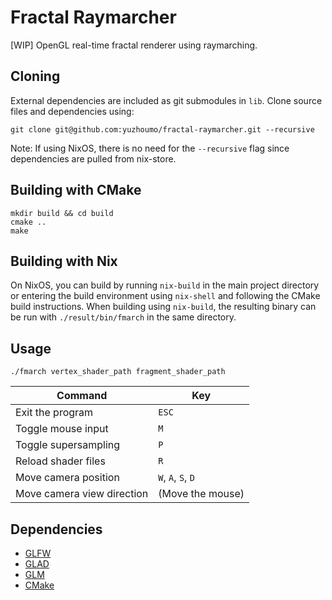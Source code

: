 # Fractal Raymarcher

[WIP] OpenGL real-time fractal renderer using raymarching.

## Cloning

External dependencies are included as git submodules in `lib`. Clone source
files and dependencies using:

```
git clone git@github.com:yuzhoumo/fractal-raymarcher.git --recursive
```

Note: If using NixOS, there is no need for the `--recursive` flag since
dependencies are pulled from nix-store.

## Building with CMake

```
mkdir build && cd build
cmake ..
make
```

## Building with Nix

On NixOS, you can build by running `nix-build` in the main project directory
or entering the build environment using `nix-shell` and following the CMake
build instructions. When building using `nix-build`, the resulting binary can
be run with `./result/bin/fmarch` in the same directory.

## Usage

```
./fmarch vertex_shader_path fragment_shader_path
```

| Command                    | Key                |
| -------------------------- | ------------------ |
| Exit the program           | `ESC`              |
| Toggle mouse input         | `M`                |
| Toggle supersampling       | `P`                |
| Reload shader files        | `R`                |
| Move camera position       | `W`, `A`, `S`, `D` |
| Move camera view direction | (Move the mouse)   |

## Dependencies

- [GLFW](https://github.com/glfw/glfw)
- [GLAD](https://github.com/Dav1dde/glad)
- [GLM](https://github.com/g-truc/glm)
- [CMake](http://www.cmake.org/)

